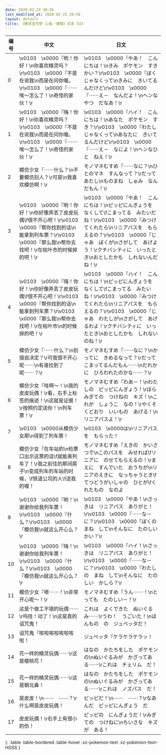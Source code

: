 ```yaml
---
date: 2020-02-23 20:56
last_modified_at: 2020-02-25 20:50
layout: default
title: 《精灵宝可梦 心金／魂银》文本 533
---
```

| 编号 | 中文 | 日文 |
| ---- | ---- | ---- |
| 0 | \v0103　\x0000『哟！你好！\n你喜欢精灵吗？\r\v0103　\x0000『不是在说我\n而是在问你喔。\r\v0103　\x0000『⋯⋯唉～怎么了！\n奇怪的家伙！\r | \v0103　\x0000『やあ！　こんにちは！\nきみ　ポケモン　すきかい？\r\v0103　\x0000『ぼく　じゃなくって\nきみに　きいてるんだけど\r\v0103　\x0000『⋯⋯え－　なんだよ！\nヘンなやつ　だなあ！\r |
| 1 | \v0103　\x0000『嗨！你好！\n你喜欢精灵吗？\r\v0103　\x0000『不是在说我\n而是在问你喔。\r\v0103　\x0000『⋯⋯唉～怎么了！\n奇怪的家伙！\r | \v0103　\x0000『ハイ！　こんにちは！\nあなた　ポケモン　すき？\r\v0103　\x0000『わたし　じゃなくって\nあなたに　きいてるんだけど\r\v0103　\x0000『⋯⋯え－　なによ！\nヘンなひと　ねえ！\r |
| 2 | 模仿少女『⋯⋯什么？\n不要模仿别人？\r可是\n我喜欢模仿啊！\r | モノマネむすめ『⋯⋯なに？\nひとのマネ　すんなって？\rだって　あたし\nものまね　しゅみ　なんだもん！\r |
| 3 | \v0103　\x0000『哟！你好！\n你好像弄丟了皮皮玩偶\f很不开心吧！\r\v0103　\x0000『帮你找到的话\n能拿到列车票？\r\v0103　\x0000『那么我\n帮你去找吧！\r在枯叶市的时候掉的吧！\r | \v0103　\x0000『やあ！　こんにちは！\nピッピにんぎょうを　なくして\fこまってる　みたいだね！\r\v0103　\x0000『みつけてくれたら\nリニアパスを　もらえるの？\r\v0103　\x0000『じゃあ　ぼくが\nさがして　あげよう！\rクチバシティに　いったとき\nおとしたかも　しれないんだね！\r |
| 4 | \v0103　\x0000『嗨！你好！\n你好像弄丟了皮皮玩偶\f很不开心吧！\r\v0103　\x0000『帮你找到的话\n能拿到列车票？\r\v0103　\x0000『那么我\n帮你去找吧！\r在枯叶市\n的时候掉的吧！\r | \v0103　\x0000『ハイ！　こんにちは！\nピッピにんぎょうを　なくして\fこまってる　みたいね！\r\v0103　\x0000『みつけてくれたら\nリニアパスを　もらえるの？\r\v0103　\x0000『じゃあ　わたしが\nさがして　あげるわよ！\rクチバシティに　いったとき\nおとしたかも　しれないのね！\r |
| 5 | 模仿少女『⋯⋯什么？\n别擅自决定？\r可我很不开心呢⋯⋯\n有谁捡到了呢⋯⋯？\r | モノマネむすめ『⋯⋯なに？\nかってに　きめるなって？\rだって　こまってるんだもん⋯⋯\nだれかに　ひろわれたのかな⋯⋯？\r |
| 6 | 模仿少女『哇啊～！\n我的皮皮玩偶！\r看，右手上标签的痕迹！\n这就是证据！\r按照约定送你！\n列车票！\r | モノマネむすめ『わあ－！\nわたしの　ピッピにんぎょう！\rほら　みぎての　つけねの　キズ！\nこれが　しょうこ　なの！\rやくそくどおり　いいもの　あげる！\nリニアパスよ！\r |
| 7 | \v0103　\x0000从模仿少女那\n得到了列车票！ | \v0103　\x0000は\nリニアパスを　もらった！ |
| 8 | 模仿少女『在车站的\n检票口出示这票的话\f就能乘列车了！\r我之前住的那间房子\n变成列车的车站的时候，\f铁道公司的人\f送我的喔！ | モノマネむすめ『えきの　かいさつで\nこのパスを　みせれば\fリニアに　のせてもらえるの！\rまえに　すんでいた　おうちが\nリニアのえきに　なっちゃうとき\fてつどうがいしゃの　ひとが\fくれたもの　なのよ |
| 9 | \v0103　\x0000『哟！\n谢谢你给我列车票！\r\v0103　\x0000『什么？\r\v0103　\x0000『模仿我\n就这么开心么？\r | \v0103　\x0000『やあ！\nさっきは　リニアパス　ありがと！\r\v0103　\x0000『⋯⋯な－に？\r\v0103　\x0000『ぼくの　まね　して\nそんなに　たのしいかい？\r |
| 10 | \v0103　\x0000『嗨！\n谢谢你给我列车票！\r\v0103　\x0000『什么？\r\v0103　\x0000『模仿我\n就这么开心么？\r | \v0103　\x0000『ハイ！\nさっきは　リニアパス　ありがと！\r\v0103　\x0000『⋯⋯な－に？\r\v0103　\x0000『わたしの　まね　して\nそんなに　たのしい　かしら？\r |
| 11 | 模仿少女『嗯⋯⋯！\n非常开心呢～！\r | モノマネむすめ『うん⋯⋯！\nとっても　たのしい－！\r |
| 12 | 这是个做工不错的玩偶⋯⋯\r呜哇！动了！\n这是真的诅咒鬼！ | これは　よくできた　ぬいぐるみ⋯⋯\rうわ！　うごいた！\nほんもの　の　ジュペッタだ！ |
| 13 | 诅咒鬼『咳啦咳啦咳啦咳啦！ | ジュペッタ『ケラケラケラッ！ |
| 14 | 花一样的精灵玩偶⋯⋯\r这是樱桃花！ | はなの　かたちをした　ポケモンの\nぬいぐるみが　かざってある⋯⋯\rこれは　チェリム　だ！ |
| 15 | 花一样的精灵玩偶⋯⋯\r这是朝北鼻！ | はなの　かたちをした　ポケモンの\nぬいぐるみが　かざってある⋯⋯\rこれは　ノズパス　だ！ |
| 16 | 是皮皮！\n⋯⋯　⋯⋯？\r什么啊是皮皮玩偶！ | ピッピだ！\n⋯⋯　⋯⋯？\rなあんだ　ピッピにんぎょう　だ |
| 17 | 皮皮玩偶！\r右手上有很小的伤！ | ピッピの　にんぎょうだ！\rみぎての　つけねに\nちいさな　キズが　ある！ |
{: .table .table-bordered .table-hover .xz-pokemon-text .xz-pokemon-text-HGSS }